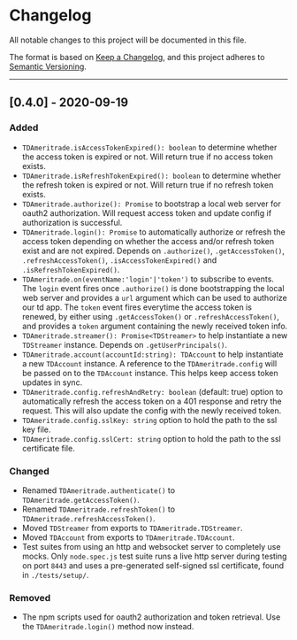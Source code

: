 # Changelog
All notable changes to this project will be documented in this file.

The format is based on [Keep a Changelog](https://keepachangelog.com/en/1.0.0/),
and this project adheres to [Semantic Versioning](https://semver.org/spec/v2.0.0.html).

---

## [0.4.0] - 2020-09-19
### Added
* `TDAmeritrade.isAccessTokenExpired(): boolean` to determine whether the access token is expired or not. Will return true if no access token exists.
* `TDAmeritrade.isRefreshTokenExpired(): boolean` to determine whether the refresh token is expired or not. Will return true if no refresh token exists.
* `TDAmeritrade.authorize(): Promise` to bootstrap a local web server for oauth2 authorization. Will request access token and update config if authorization is successful.
* `TDAmeritrade.login(): Promise` to automatically authorize or refresh the access token depending on whether the access and/or refresh token exist and are not expired. Depends on `.authorize()`, `.getAccessToken()`, `.refreshAccessToken()`, `.isAccessTokenExpired()` and `.isRefreshTokenExpired()`.
* `TDAmeritrade.on(eventName:'login'|'token')` to subscribe to events. The `login` event fires once `.authorize()` is done bootstrapping the local web server and provides a `url` argument which can be used to authorize our td app. The `token` event fires everytime the access token is renewed, by either using `.getAccessToken()` or `.refreshAccessToken()`, and provides a `token` argument containing the newly received token info.
* `TDAmeritrade.streamer(): Promise<TDStreamer>` to help instantiate a new `TDStreamer` instance. Depends on `.getUserPrincipals()`.
* `TDAmeritrade.account(accountId:string): TDAccount` to help instantiate a new `TDAccount` instance. A reference to the `TDAmeritrade.config` will be passed on to the `TDAccount` instance. This helps keep access token updates in sync.
* `TDAmeritrade.config.refreshAndRetry: boolean` (default: true) option to automatically refresh the access token on a 401 response and retry the request. This will also update the config with the newly received token.
* `TDAmeritrade.config.sslKey: string` option to hold the path to the ssl key file.
* `TDAmeritrade.config.sslCert: string` option to hold the path to the ssl certificate file.

### Changed
* Renamed `TDAmeritrade.authenticate()` to `TDAmeritrade.getAccessToken()`.
* Renamed `TDAmeritrade.refreshToken()` to `TDAmeritrade.refreshAccessToken()`.
* Moved `TDStreamer` from exports to `TDAmeritrade.TDStreamer`.
* Moved `TDAccount` from exports to `TDAmeritrade.TDAccount`.
* Test suites from using an http and websocket server to completely use mocks. Only `node.spec.js` test suite runs a live http server during testing on port `8443` and uses a pre-generated self-signed ssl certificate, found in `./tests/setup/`.

### Removed
* The npm scripts used for oauth2 authorization and token retrieval. Use the `TDAmeritrade.login()` method now instead.
